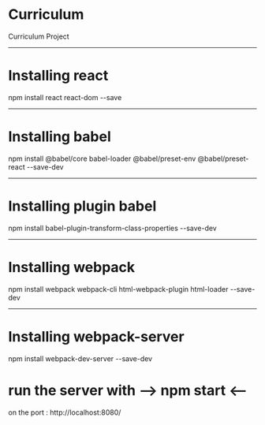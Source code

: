 # Curriculum
Curriculum Project

*************************************************
# Installing react 
npm install react react-dom --save
***********************************************
# Installing babel
npm install @babel/core babel-loader @babel/preset-env @babel/preset-react --save-dev
**************************************************
# Installing plugin babel
 npm install babel-plugin-transform-class-properties --save-dev

************************************************
# Installing webpack
npm install webpack webpack-cli html-webpack-plugin html-loader --save-dev

******************************************************
# Installing webpack-server
 npm install webpack-dev-server --save-dev

# run the server with --> npm start <--
on the port : http://localhost:8080/ 
